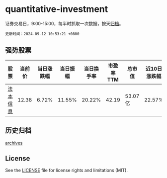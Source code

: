 # quantitative-investment

证券交易日，9:00-15:00，每半时抓取一次数据，按天[归档](archives)。

`更新时间：2024-09-12 10:53:21 +0800`

## 强势股票

|股票|当前价|当日涨跌幅|当日振幅|当日换手率|市盈率TTM|总市值|近10日涨跌幅|
|----|----|----|----|----|----|----|----|
|[法本信息](https://xueqiu.com/S/SZ300925)|12.38|6.72%|11.55%|20.22%|42.19|53.07亿|22.57%|

## 历史归档

[archives](archives)

## License

See the [LICENSE](LICENSE) file for license rights and limitations (MIT).